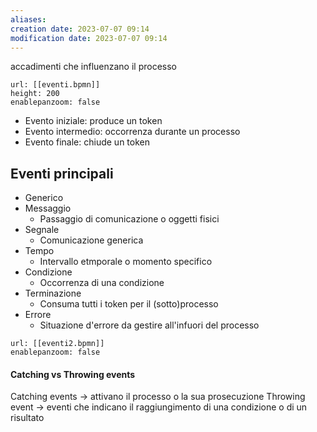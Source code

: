 ```yaml
---
aliases: 
creation date: 2023-07-07 09:14
modification date: 2023-07-07 09:14
---
```


accadimenti che influenzano il processo

```bpmn
url: [[eventi.bpmn]]
height: 200
enablepanzoom: false
```

- Evento iniziale: produce un token
- Evento intermedio: occorrenza durante un processo
- Evento finale: chiude un token

## Eventi principali
- Generico
- Messaggio
	- Passaggio di comunicazione o oggetti fisici
- Segnale
	- Comunicazione generica
- Tempo
	- Intervallo etmporale o momento specifico
- Condizione
	- Occorrenza di una condizione
- Terminazione
	- Consuma tutti i token per il (sotto)processo
- Errore
	- Situazione d'errore da gestire all'infuori del processo

```bpmn
url: [[eventi2.bpmn]]
enablepanzoom: false
```

#### Catching vs Throwing events
Catching events -> attivano il processo o la sua prosecuzione
Throwing event -> eventi che indicano il raggiungimento di una condizione o di un risultato